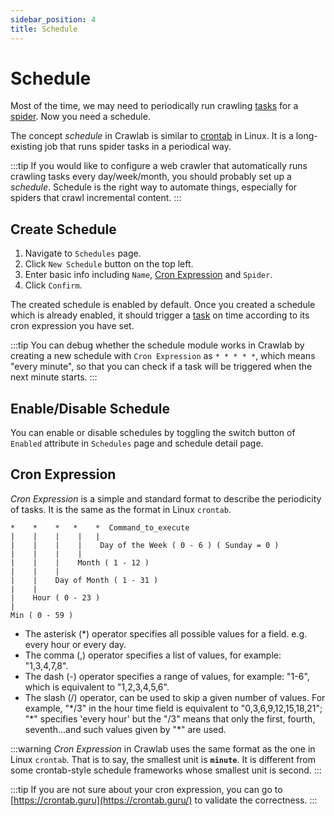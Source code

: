 ```yaml
---
sidebar_position: 4
title: Schedule
---
```


# Schedule

Most of the time, we may need to periodically run crawling [tasks](../task/index.md) for
a [spider](../spider/index.md). Now you need a schedule.

The concept *schedule* in Crawlab is similar to [crontab](https://www.tutorialspoint.com/unix_commands/crontab.htm) in
Linux. It is a long-existing job that runs spider tasks in a periodical way.

:::tip
If you would like to configure a web crawler that automatically runs crawling tasks every day/week/month, you should
probably set up a *schedule*. Schedule is the right way to automate things, especially for spiders that crawl
incremental content.
:::

## Create Schedule

1. Navigate to `Schedules` page.
2. Click `New Schedule` button on the top left.
3. Enter basic info including `Name`, [Cron Expression](https://www.tutorialspoint.com/unix_commands/crontab.htm)
   and `Spider`.
4. Click `Confirm`.

The created schedule is enabled by default. Once you created a schedule which is already enabled, it should trigger
a [task](../task/index.md) on time according to its cron expression you have set.

:::tip
You can debug whether the schedule module works in Crawlab by creating a new schedule with `Cron Expression`
as `* * * * *`, which means "every minute", so that you can check if a task will be triggered when the next minute
starts.
:::

## Enable/Disable Schedule

You can enable or disable schedules by toggling the switch button of `Enabled` attribute in `Schedules` page and
schedule detail page.

## Cron Expression

*Cron Expression* is a simple and standard format to describe the periodicity of tasks. It is the same as the format in
Linux `crontab`.

```
*    *    *   *    *  Command_to_execute
|    |    |    |   |       
|    |    |    |    Day of the Week ( 0 - 6 ) ( Sunday = 0 )
|    |    |    |
|    |    |    Month ( 1 - 12 )
|    |    |
|    |    Day of Month ( 1 - 31 )
|    |
|    Hour ( 0 - 23 )
|
Min ( 0 - 59 )
```

- The asterisk (*) operator specifies all possible values for a field. e.g. every hour or every day.
- The comma (,) operator specifies a list of values, for example: "1,3,4,7,8".
- The dash (-) operator specifies a range of values, for example: "1-6", which is equivalent to "1,2,3,4,5,6".
- The slash (/) operator, can be used to skip a given number of values. For example, "\*/3" in the hour time field is
  equivalent to "0,3,6,9,12,15,18,21"; "\*" specifies 'every hour' but the "/3" means that only the first, fourth,
  seventh...and such values given by "*" are used.

:::warning
*Cron Expression* in Crawlab uses the same format as the one in Linux `crontab`. That is to say, the smallest unit
is **`minute`**. It is different from some crontab-style schedule frameworks whose smallest unit is second.
:::

:::tip
If you are not sure about your cron expression, you can go to [https://crontab.guru](https://crontab.guru/) to validate
the correctness.
:::
